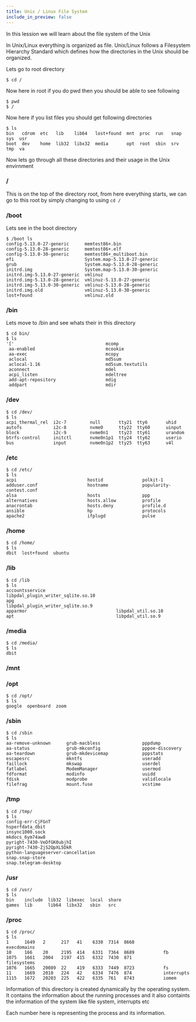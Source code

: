 ```yaml
---
title: Unix / Linux File System 
include_in_preview: false
---
```


In this lession we will learn about the file system of the Unix 

In Unix/Linux everything is organized as file. Unix/Linux follows a Filesystem Hierarchy Standard which defines how the directories in the Unix should be organized.

Lets go to root directory 
```
$ cd /
```

Now here in root if you do pwd then you should be able to see following 

```
$ pwd
$ /

```

Now here if you list files you should get following directories 

```
$ ls
bin   cdrom  etc   lib    lib64   lost+found  mnt  proc  run   snap  sys  usr
boot  dev    home  lib32  libx32  media       opt  root  sbin  srv   tmp  va
```

Now lets go through all these directories and their usage in the Unix envirnment

### /

This is on the top of the directory root, from here everything starts, we can go to this root by simply changing to using ```cd / ```

### /boot 

Lets see in the boot directory 
```
$ /boot ls
config-5.13.0-27-generic      memtest86+.bin
config-5.13.0-28-generic      memtest86+.elf
config-5.13.0-30-generic      memtest86+_multiboot.bin
efi                           System.map-5.13.0-27-generic
grub                          System.map-5.13.0-28-generic
initrd.img                    System.map-5.13.0-30-generic
initrd.img-5.13.0-27-generic  vmlinuz
initrd.img-5.13.0-28-generic  vmlinuz-5.13.0-27-generic
initrd.img-5.13.0-30-generic  vmlinuz-5.13.0-28-generic
initrd.img.old                vmlinuz-5.13.0-30-generic
lost+found                    vmlinuz.old

```

### /bin

Lets move to /bin and see whats their in this directory 

```
$ cd bin/
$ ls
'['                                   mcomp
 aa-enabled                           mcookie
 aa-exec                              mcopy
 aclocal                              md5sum
 aclocal-1.16                         md5sum.textutils
 aconnect                             mdel
 acpi_listen                          mdeltree
 add-apt-repository                   mdig
 addpart                              mdir

```

### /dev

```
$ cd /dev/
$ ls
acpi_thermal_rel  i2c-7         null       tty21  tty6       uhid
autofs            i2c-8         nvme0      tty22  tty60      uinput
block             i2c-9         nvme0n1    tty23  tty61      urandom
btrfs-control     initctl       nvme0n1p1  tty24  tty62      userio
bus               input         nvme0n1p2  tty25  tty63      v4l

```

### /etc

```
$ cd /etc/
$ ls
acpi                           hostid               polkit-1
adduser.conf                   hostname             popularity-contest.conf
alsa                           hosts                ppp
alternatives                   hosts.allow          profile
anacrontab                     hosts.deny           profile.d
ansible                        hp                   protocols
apache2                        ifplugd              pulse

```

### /home

```
$ cd /home/
$ ls
dbit  lost+found  ubuntu

```

### /lib
```
$ cd /lib
$ ls
accountsservice                           libpdal_plugin_writer_sqlite.so.10
apg                                       libpdal_plugin_writer_sqlite.so.9
apparmor                                  libpdal_util.so.10
apt                                       libpdal_util.so.9
```

### /media

```
$ cd /media/
$ ls
dbit
```

### /mnt

### /opt
```
$ cd /opt/
$ ls
google  openboard  zoom
```

### /sbin
```
$ cd /sbin
$ ls
aa-remove-unknown      grub-macbless                pppdump
aa-status              grub-mkconfig                pppoe-discovery
aa-teardown            grub-mkdevicemap             pppstats
escapesrc              mkntfs                       useradd
faillock               mkswap                       userdel
fatlabel               ModemManager                 usermod
fdformat               modinfo                      uuidd
fdisk                  modprobe                     validlocale
filefrag               mount.fuse                   vcstime
```

### /tmp

```
$ cd /tmp/
$ ls
config-err-CjFGnT
hsperfdata_dbit
insync1000.sock
mkdocs_6ym74aw8
pyright-7430-VeDfGK0ubjhI
pyright-7430-ZjS2QpXL5DkR
python-languageserver-cancellation
snap.snap-store
snap.telegram-desktop
```

### /usr

```
$ cd /usr/
$ ls
bin    include  lib32  libexec  local  share
games  lib      lib64  libx32   sbin   src
```


### /proc

```
$ cd /proc/
$ ls
1      1649   2      217   41    6330  7314  8668           execdomains
10     166    20     2195  414   6331  7364  8689           fb
1075   1661   2004   2197  415   6332  7430  871            filesystems
1076   1665   20089  22    419   6333  7449  8723           fs
11     1669   2010   224   42    6334  7476  874            interrupts
1115   1672   20203  225   422   6335  761   8743           iomem

```

Information of this directory is created dynamically by the operating system. It contains the information about the running processes and it also containts the information of the system like file system, interrupts etc 

Each number here is representing the process and its information.

